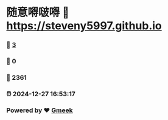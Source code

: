 # 随意嘚啵嘚 :link: https://steveny5997.github.io 
### :page_facing_up: [3](https://steveny5997.github.io/tag.html) 
### :speech_balloon: 0 
### :hibiscus: 2361 
### :alarm_clock: 2024-12-27 16:53:17 
### Powered by :heart: [Gmeek](https://github.com/Meekdai/Gmeek)
